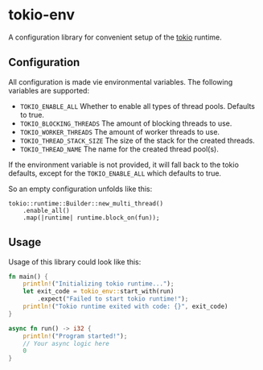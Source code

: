# tokio-env

A configuration library for convenient setup of the [tokio](https://github.com/tokio-rs/tokio) runtime.

## Configuration

All configuration is made vie environmental variables. The following variables are supported:

 - `TOKIO_ENABLE_ALL` Whether to enable all types of thread pools. Defaults to true.
 - `TOKIO_BLOCKING_THREADS` The amount of blocking threads to use.
 - `TOKIO_WORKER_THREADS` The amount of worker threads to use.
 - `TOKIO_THREAD_STACK_SIZE` The size of the stack for the created threads.
 - `TOKIO_THREAD_NAME` The name for the created thread pool(s).
 
If the environment variable is not provided, it will fall back to the tokio defaults,
except for the `TOKIO_ENABLE_ALL` which defaults to true.

So an empty configuration unfolds like this:
```
tokio::runtime::Builder::new_multi_thread()
    .enable_all()
    .map(|runtime| runtime.block_on(fun));
```

## Usage
Usage of this library could look like this:
```rust
fn main() {
    println!("Initializing tokio runtime...");
    let exit_code = tokio_env::start_with(run)
        .expect("Failed to start tokio runtime!");
    println!("Tokio runtime exited with code: {}", exit_code)
}

async fn run() -> i32 {
    println!("Program started!");
    // Your async logic here
    0
}
```